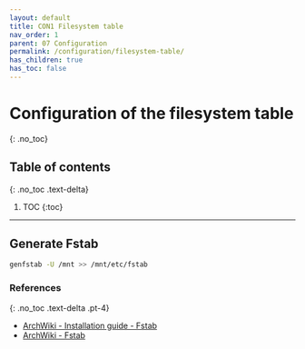 ```yaml
---
layout: default
title: CON1 Filesystem table
nav_order: 1
parent: 07 Configuration
permalink: /configuration/filesystem-table/
has_children: true
has_toc: false
---
```


# Configuration of the filesystem table
{: .no_toc}

## Table of contents
{: .no_toc .text-delta}

1. TOC
{:toc}

---

## Generate Fstab

```bash
genfstab -U /mnt >> /mnt/etc/fstab
```

### References
{: .no_toc .text-delta .pt-4}

- [ArchWiki - Installation guide - Fstab](https://wiki.archlinux.org/index.php/Installation_guide#Fstab)
- [ArchWiki - Fstab](https://wiki.archlinux.org/index.php/Fstab)
